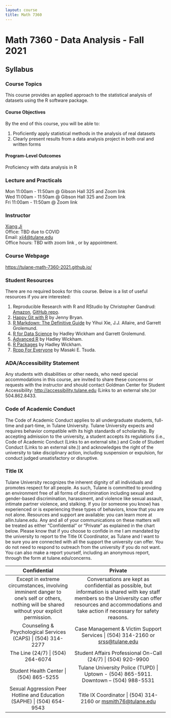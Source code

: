```yaml
---
layout: course
title: Math 7360
---
```


# Math 7360 - Data Analysis - Fall 2021

## Syllabus

### Course Topics

This course provides an applied approach to the statistical analysis of datasets using the R software package.

#### Course Objectives

By the end of this course, you will be able to:

1. Proficiently apply statistical methods in the analysis of real datasets
2. Clearly present results from a data analysis project in both oral and written forms

#### Program-Level Outcomes

Proficiency with data analysis in R


### Lecture and Practicals

Mon 11:00am - 11:50am @ Gibson Hall 325 and Zoom link <br>
Wed 11:00am - 11:50am @ Gibson Hall 325 and Zoom link <br>
Fri 11:00am - 11:50am @ Zoom link <TBD>

### Instructor

[Xiang Ji](https://sse.tulane.edu/math/faculty/ji)<br>
Office: TBD due to COVID<br>
Email: <xji4@tulane.edu><br>
Office hours: TBD with zoom link <TBD>, or by appointment.

### Course Webpage

<https://tulane-math-7360-2021.github.io/>

### Student Resources

There are no required books for this course.  Below is a list of useful resources if you are interested:

1. Reproducible Research with R and RStudio by Christopher Gandrud: [Amazon](https://www.amazon.com/Reproducible-Research-Studio-Second-Chapman/dp/1498715370/ref=dp_ob_title_bk), [GitHub repo](https://github.com/christophergandrud/Rep-Res-Book).
2. [Happy Git with R](https://happygitwithr.com/) by Jenny Bryan.
3. [R Markdown: The Definitive Guide](https://bookdown.org/yihui/rmarkdown/) by Yihui Xie, J.J. Allaire, and Garrett Grolemund.
4. [R for Data Science](https://r4ds.had.co.nz/) by Hadley Wickham and Garrett Grolemund.
5. [Advanced R](http://adv-r.had.co.nz/) by Hadley Wickham.
6. [R Packages](http://r-pkgs.had.co.nz/) by Hadley Wickham.
7. [Rcpp For Everyone](https://teuder.github.io/rcpp4everyone_en/) by Masaki E. Tsuda.

### ADA/Accessibility Statement

Any students with disabilities or other needs, who need special accommodations in this course, are invited to share these concerns or requests with the instructor and should contact Goldman Center for Student Accessibility: http://accessibility.tulane.edu  (Links to an external site.)or 504.862.8433.

### Code of Academic Conduct

The Code of Academic Conduct applies to all undergraduate students, full-time and part-time, in Tulane University. Tulane University expects and requires behavior compatible with its high standards of scholarship. By accepting admission to the university, a student accepts its regulations (i.e., Code of Academic Conduct (Links to an external site.) and Code of Student Conduct (Links to an external site.)) and acknowledges the right of the university to take disciplinary action, including suspension or expulsion, for conduct judged unsatisfactory or disruptive.

### Title IX

Tulane University recognizes the inherent dignity of all individuals and promotes respect for all people. As such, Tulane is committed to providing an environment free of all forms of discrimination including sexual and gender-based discrimination, harassment, and violence like sexual assault, intimate partner violence, and stalking. If you (or someone you know) has experienced or is experiencing these types of behaviors, know that you are not alone. Resources and support are available: you can learn more at allin.tulane.edu.  Any and all of your communications on these matters will be treated as either “Confidential” or “Private” as explained in the chart below. Please know that if you choose to confide in me I am mandated by the university to report to the Title IX Coordinator, as Tulane and I want to be sure you are connected with all the support the university can offer. You do not need to respond to outreach from the university if you do not want. You can also make a report yourself, including an anonymous report, through the form at tulane.edu/concerns.

|Confidential | Private |
|:-----------:|:-------:|
|Except in extreme circumstances, involving imminent danger to one’s self or others, nothing will be shared without your explicit permission.| Conversations are kept as confidential as possible, but information is shared with key staff members so the University can offer resources and accommodations and take action if necessary for safety reasons.|
|Counseling & Psychological Services (CAPS) \| (504) 314-2277 | Case Management & Victim Support Services \| (504) 314-2160 or srss@tulane.edu|
|The Line (24/7) \| (504) 264-6074| Student Affairs Professional On-Call (24/7) \| (504) 920-9900|
|Student Health Center \| (504) 865-5255| Tulane University Police (TUPD) \| Uptown - (504) 865-5911.  Downtown – (504) 988-5531|
|Sexual Aggression Peer Hotline and Education (SAPHE) \| (504) 654-9543| Title IX Coordinator \| (504) 314-2160 or msmith76@tulane.edu|

